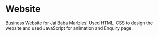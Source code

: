 # Website
Business Website for Jai Baba Marbles!
Used HTML, CSS to design the website and used JavaScript for animation and Enquiry page.
